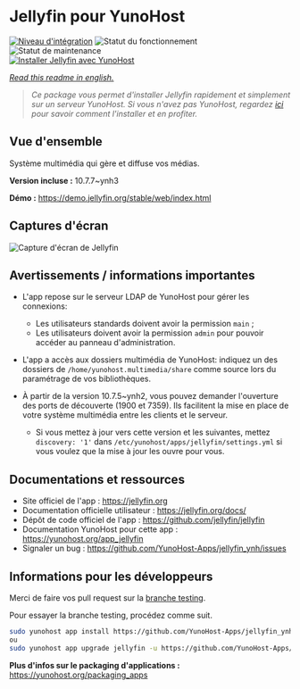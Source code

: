 <!--
N.B.: This README was automatically generated by https://github.com/YunoHost/apps/tree/master/tools/README-generator
It shall NOT be edited by hand.
-->

# Jellyfin pour YunoHost

[![Niveau d'intégration](https://dash.yunohost.org/integration/jellyfin.svg)](https://dash.yunohost.org/appci/app/jellyfin) ![Statut du fonctionnement](https://ci-apps.yunohost.org/ci/badges/jellyfin.status.svg) ![Statut de maintenance](https://ci-apps.yunohost.org/ci/badges/jellyfin.maintain.svg)  
[![Installer Jellyfin avec YunoHost](https://install-app.yunohost.org/install-with-yunohost.svg)](https://install-app.yunohost.org/?app=jellyfin)

*[Read this readme in english.](./README.md)*

> *Ce package vous permet d'installer Jellyfin rapidement et simplement sur un serveur YunoHost.
Si vous n'avez pas YunoHost, regardez [ici](https://yunohost.org/#/install) pour savoir comment l'installer et en profiter.*

## Vue d'ensemble

Système multimédia qui gère et diffuse vos médias.

**Version incluse :** 10.7.7~ynh3

**Démo :** https://demo.jellyfin.org/stable/web/index.html

## Captures d'écran

![Capture d'écran de Jellyfin](./doc/screenshots/jellyfin.png)

## Avertissements / informations importantes

* L'app repose sur le serveur LDAP de YunoHost pour gérer les connexions:
  * Les utilisateurs standards doivent avoir la permission `main` ;
  * Les utilisateurs doivent avoir la permission `admin` pour pouvoir accéder au panneau d'administration.

* L'app a accès aux dossiers multimédia de YunoHost:
indiquez un des dossiers de `/home/yunohost.multimedia/share` comme source lors du paramétrage de vos bibliothèques.

* À partir de la version 10.7.5~ynh2, vous pouvez demander l'ouverture des ports de découverte (1900 et 7359).
Ils facilitent la mise en place de votre système multimédia entre les clients et le serveur.
  * Si vous mettez à jour vers cette version et les suivantes, mettez `discovery: '1'` dans `/etc/yunohost/apps/jellyfin/settings.yml`
si vous voulez que la mise à jour les ouvre pour vous.

## Documentations et ressources

* Site officiel de l'app : <https://jellyfin.org>
* Documentation officielle utilisateur : <https://jellyfin.org/docs/>
* Dépôt de code officiel de l'app : <https://github.com/jellyfin/jellyfin>
* Documentation YunoHost pour cette app : <https://yunohost.org/app_jellyfin>
* Signaler un bug : <https://github.com/YunoHost-Apps/jellyfin_ynh/issues>

## Informations pour les développeurs

Merci de faire vos pull request sur la [branche testing](https://github.com/YunoHost-Apps/jellyfin_ynh/tree/testing).

Pour essayer la branche testing, procédez comme suit.

``` bash
sudo yunohost app install https://github.com/YunoHost-Apps/jellyfin_ynh/tree/testing --debug
ou
sudo yunohost app upgrade jellyfin -u https://github.com/YunoHost-Apps/jellyfin_ynh/tree/testing --debug
```

**Plus d'infos sur le packaging d'applications :** <https://yunohost.org/packaging_apps>
